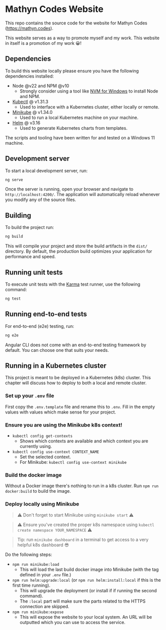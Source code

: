 # Mathyn Codes Website

This repo contains the source code for the website for Mathyn Codes (https://mathyn.codes).

This website serves as a way to promote myself and my work. This website in itself is a promotion of my work 😀!

## Dependencies

To build this website locally please ensure you have the following dependencies installed:
- Node @v22 and NPM @v10
    - Strongly consider using a tool like [NVM for Windows](https://github.com/coreybutler/nvm-windows) to install Node and NPM.
- [Kubectl](https://kubernetes.io/docs/reference/kubectl/) @ v1.31.3
    - Used to interface with a Kubernetes cluster, either locally or remote.
- [Minikube](https://minikube.sigs.k8s.io/docs/) @ v1.34.0
    - Used to run a local Kubernetes machine on your machine.
- [Helm](https://helm.sh/) @ v3.16
    - Used to generate Kubernetes charts from templates.

The scripts and tooling have been written for and tested on a Windows 11 machine.

## Development server

To start a local development server, run:

```bash
ng serve
```

Once the server is running, open your browser and navigate to `http://localhost:4200/`. The application will automatically reload whenever you modify any of the source files.

## Building

To build the project run:

```bash
ng build
```

This will compile your project and store the build artifacts in the `dist/` directory. By default, the production build optimizes your application for performance and speed.

## Running unit tests

To execute unit tests with the [Karma](https://karma-runner.github.io) test runner, use the following command:

```bash
ng test
```

## Running end-to-end tests

For end-to-end (e2e) testing, run:

```bash
ng e2e
```

Angular CLI does not come with an end-to-end testing framework by default. You can choose one that suits your needs.

## Running in a Kubernetes cluster

This project is meant to be deployed in a Kubernetes (k8s) cluster. This chapter will discuss how to deploy to both a local and remote cluster.

### Set up your `.env` file

First copy the `.env.template` file and rename this to `.env`. Fill in the empty values with values which make sense for your project.

### Ensure you are using the Minikube k8s context!

- `kubectl config get-contexts`
    - Shows which contexts are available and which context you are currently using.
- `kubectl config use-context CONTEXT_NAME`
    - Set the selected context.
    - For Minikube: `kubectl config use-context minikube`

### Build the docker image

Without a Docker image there's nothing to run in a k8s cluster. Run `npm run docker:build` to build the image.

### Deploy locally using Minikube

> ⚠️ Don't forget to start Minikube using `minikube start` ⚠️

> ⚠️ Ensure you've created the proper k8s namespace using `kubectl create namespace YOUR_NAMESPACE` ⚠️

> Tip: run `minikube dashboard` in a terminal to get access to a very helpful k8s dashboard 😎

Do the following steps:
- `npm run minikube:load`
    - This will load the last build docker image into Minikube (with the tag defined in your `.env` file.)
- `npm run helm:upgrade:local` (or `npm run helm:install:local` if this is the first time running).
    - This will upgrade the deployment (or install if if running the second command).
    - The `:local` part will make sure the parts related to the HTTPS connection are skipped.
- `npm run minikube:expose`
    - This will expose the website to your local system. An URL will be outputted which you can use to access the service.
